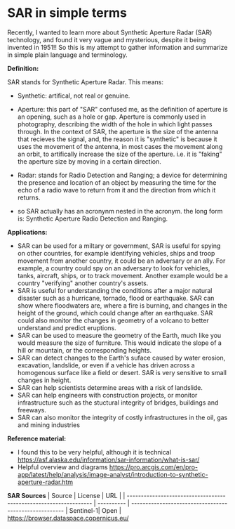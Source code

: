 # SAR in simple terms
Recently, I wanted to learn more about Synthetic Aperture Radar (SAR) technology, and found it very vague and mysterious, despite it being invented in 1951!! So this is my attempt to gather information and summarize in simple plain language and terminology. 

**Definition:**

SAR stands for Synthetic Aperture Radar. This means:
- Synthetic: artifical, not real or genuine.
- Aperture: this part of "SAR" confused me, as the definition of aperture is an opening, such as a hole or gap. Aperture is commonly used in photography, describing the width of the hole in which light passes through. In the context of SAR, the aperture is the size of the antenna that recieves the signal, and, the reason it is "synthetic" is because it uses the movement of the antenna, in most cases the movement along an orbit, to artifically increase the size of the aperture. i.e. it is "faking" the aperture size by moving in a certain direction.
- Radar: stands for Radio Detection and Ranging; a device for determining the presence and location of an object by measuring the time for the echo of a radio wave to return from it and the direction from which it returns.

- so SAR actually has an acronynm nested in the acronym. the long form is: Synthetic Aperture Radio Detection and Ranging.

**Applications:**
- SAR can be used for a miltary or government, SAR is useful for spying on other countries, for example identifying vehicles, ships and troop movement from another country, it could be an adversary or an ally. For example, a country could spy on an adversary to look for vehicles, tanks, aircraft, ships, or to track movement. Another example would be a country "verifying" another country's assets. 
- SAR is useful for understanding the conditions after a major natural disaster such as a hurricane, tornado, flood or earthquake. SAR can show where floodwaters are, where a fire is burning, and changes in the height of the ground, which could change after an earthquake. SAR could also monitor the changes in geometry of a volcano to better understand and predict eruptions.
- SAR can be used to measure the geometry of the Earth, much like you would measure the size of furniture. This would indicate the slope of a hill or mountain, or the corresponding heights.
- SAR can detect changes to the Earth's suface caused by water erosion, excavation, landslide, or even if a vehicle has driven across a homogenous surface like a field or desert. SAR is very sensitive to small changes in height.
- SAR can help scientists determine areas with a risk of landslide.
- SAR can help engineers with construction projects, or monitor infrastructure such as the stuctural integrity of bridges, buildings and freeways.
- SAR can also monitor the integrity of costly infrastructures in the oil, gas and mining industries
  
**Reference material:**
- I found this to be very helpful, although it is technical https://asf.alaska.edu/information/sar-information/what-is-sar/
- Helpful overview and diagrams https://pro.arcgis.com/en/pro-app/latest/help/analysis/image-analyst/introduction-to-synthetic-aperture-radar.htm

**SAR Sources**
| Source                                            | License       | URL                                                                                   |
| ----------------------------------------------------------------- | ---------- | ------------------------------------------------------
| Sentinel-1| Open | https://browser.dataspace.copernicus.eu/

